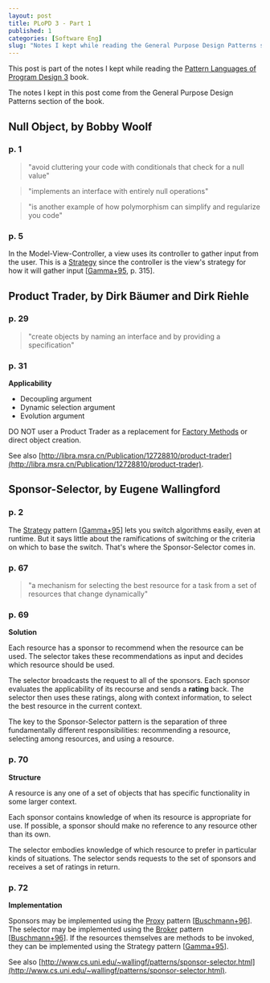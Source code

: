 ```yaml
---
layout: post
title: PLoPD 3 - Part 1
published: 1
categories: [Software Eng]
slug: "Notes I kept while reading the General Purpose Design Patterns section of Pattern Languages of Program Design 3."
---
```


This post is part of the notes I kept while reading the [Pattern Languages of Program Design 3](http://www.amazon.com/Pattern-Languages-Program-Design-v/dp/0201310112) book.

The notes I kept in this post come from the General Purpose Design Patterns section of the book.

## Null Object, by Bobby Woolf

### p. 1

> "avoid cluttering your code with conditionals that check for a null value"

> "implements an interface with entirely null operations"

> "is another example of how polymorphism can simplify and regularize you code"

### p. 5

In the Model-View-Controller, a view uses its controller to gather input from the user. This is a [Strategy](http://en.wikipedia.org/wiki/Strategy_pattern) since the controller is the view's strategy for how it will gather input [[Gamma+95](http://www.amazon.com/Design-Patterns-Elements-Reusable-Object-Oriented/dp/0201633612), p. 315].

## Product Trader, by Dirk Bäumer and Dirk Riehle

### p. 29

> "create objects by naming an interface and by providing a specification"

### p. 31

**Applicability**

 * Decoupling argument
 * Dynamic selection argument
 * Evolution argument

DO NOT user a Product Trader as a replacement for [Factory Methods](http://en.wikipedia.org/wiki/Factory_method_pattern) or direct object creation. 

See also [http://libra.msra.cn/Publication/12728810/product-trader](http://libra.msra.cn/Publication/12728810/product-trader).

## Sponsor-Selector, by Eugene Wallingford

### p. 2

The [Strategy](http://en.wikipedia.org/wiki/Strategy_pattern) pattern  [[Gamma+95](http://www.amazon.com/Design-Patterns-Elements-Reusable-Object-Oriented/dp/0201633612)] lets you switch algorithms easily, even at runtime. But it says little about the ramifications of switching or the criteria on which to base the switch. That's where the Sponsor-Selector comes in.

### p. 67

> "a mechanism for selecting the best resource for a task from a set of resources that change dynamically"

### p. 69

**Solution**

Each resource has a sponsor to recommend when the resource can be used. The  selector takes these recommendations as input and decides which resource should be used.

The selector broadcasts the request to all of the sponsors. Each sponsor evaluates the applicability of its recourse and sends a **rating** back. The selector then uses these ratings, along with context information, to select the best resource in the current context.

The key to the Sponsor-Selector pattern is the separation of three fundamentally different responsibilities: recommending a resource, selecting among resources, and using a resource.

### p. 70

**Structure**

A resource is any one of a set of objects that has specific functionality in some larger context.

Each sponsor contains knowledge of when its resource is appropriate for use. If possible, a sponsor should make no reference to any resource other than its own.

The selector embodies knowledge of which resource to prefer in particular kinds of situations. The selector sends requests to the set of sponsors and receives a set of ratings in return.

### p. 72

**Implementation**

Sponsors may be implemented using the [Proxy](http://en.wikipedia.org/wiki/Proxy_pattern) pattern [[Buschmann+96](http://www.amazon.com/Pattern-Oriented-Software-Architecture-Volume-Patterns/dp/0471958697)]. The selector may be implemented using the [Broker](http://msdn.microsoft.com/en-us/library/ff648096.aspx) pattern [[Buschmann+96](http://www.amazon.com/Pattern-Oriented-Software-Architecture-Volume-Patterns/dp/0471958697)]. If the resources themselves are methods to be invoked, they can be implemented using the Strategy pattern [[Gamma+95](http://www.amazon.com/Design-Patterns-Elements-Reusable-Object-Oriented/dp/0201633612)].

See also [http://www.cs.uni.edu/~wallingf/patterns/sponsor-selector.html](http://www.cs.uni.edu/~wallingf/patterns/sponsor-selector.html).